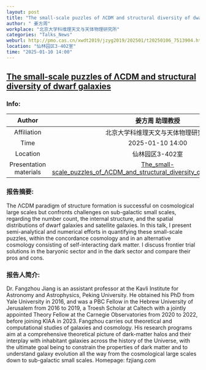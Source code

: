 ```yaml
---
layout: post
title: "The small-scale puzzles of ΛCDM and structural diversity of dwarf galaxies"
author: " 姜方周"
workplace: "北京大学科维理天文与天体物理研究所"
categories: "Talks_News"
weburl: http://pmo.cas.cn/xwdt2019/jzyg2019/202501/t20250106_7513904.html
location: "仙林园区3-402室"
time: "2025-01-10 14:00"
---
```


## [The small-scale puzzles of ΛCDM and structural diversity of dwarf galaxies](http://pmo.cas.cn/xwdt2019/jzyg2019/202501/t20250106_7513904.html)

### Info:


|Author  | 姜方周 助理教授|
|:--:|:--:|
|Affiliation|北京大学科维理天文与天体物理研究所|
|Time    | 2025-01-10 14:00 |
|Location| 仙林园区3-402室 |
|Presentation materials|[The_small-scale_puzzles_of_ΛCDM_and_structural_diversity_of_dwarf_galaxies.pptx](https://pan.cstcloud.cn/s/wTBdGkgkRXM)|


### 报告摘要:
The ΛCDM paradigm of structure formation is successful on cosmological large scales but confronts challenges on sub-galactic small scales, regarding the number count, the internal structure, and the spatial distributions of dwarf galaxies and satellite galaxies. In this talk, I present semi-analytical and numerical efforts in quantifying these small-scale puzzles, within the concordance cosmology and in an alternative cosmology consisting of self-interacting dark matter. I discuss frontier trial solutions in the baryonic sector and in the dark sector and compare their pros and cons. 

### 报告人简介:
Dr. Fangzhou Jiang is an assistant professor at the Kavli Institute for Astronomy and Astrophysics, Peking University. He obtained his PhD from Yale University in 2016, and was a PBC Fellow in the Hebrew University of Jerusalem from 2016 to 2019, a Troesh Scholar at Caltech with a jointly appointed Theory Fellow at the Carnegie Observatories from 2020 to 2022, before joining KIAA in 2023. Fangzhou carries out theoretical and computational studies of galaxies and cosmology. His research programs aim at a comprehensive theoretical picture of dark-matter halos and their interplay with inhabitant galaxies across the history of the Universe, with the ultimate goal being to constrain the properties of dark matter and to understand galaxy evolution all the way from the cosmological large scales down to sub-galactic small scales.  Homepage: fzjiang.com
